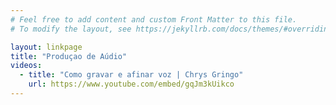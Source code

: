 ```yaml
---
# Feel free to add content and custom Front Matter to this file.
# To modify the layout, see https://jekyllrb.com/docs/themes/#overriding-theme-defaults

layout: linkpage
title: "Produçao de Aúdio"
videos:
  - title: "Como gravar e afinar voz | Chrys Gringo"
    url: https://www.youtube.com/embed/gqJm3kUikco
---
```

